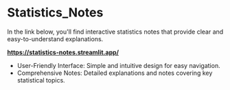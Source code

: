 # Statistics_Notes

In the link below, you'll find interactive statistics notes that provide clear and easy-to-understand explanations.

**https://statistics-notes.streamlit.app/**

- User-Friendly Interface: Simple and intuitive design for easy navigation.
- Comprehensive Notes: Detailed explanations and notes covering key statistical topics.

